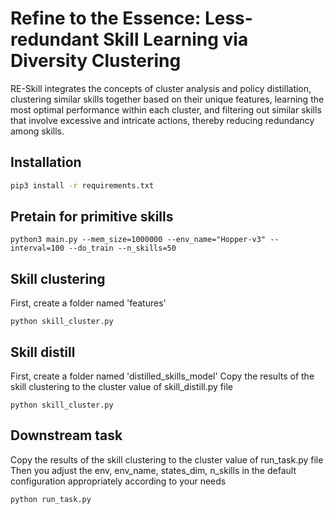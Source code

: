 # Refine to the Essence: Less-redundant Skill Learning via Diversity Clustering

RE-Skill integrates the concepts of cluster analysis and policy distillation, clustering similar skills together based on their unique features, learning the most optimal performance within each cluster, and filtering out similar skills that involve excessive and intricate actions, thereby reducing redundancy among skills.

## Installation
```bash
pip3 install -r requirements.txt
```

## Pretain for primitive skills
```shell
python3 main.py --mem_size=1000000 --env_name="Hopper-v3" --interval=100 --do_train --n_skills=50
```
## Skill clustering
First, create a folder named 'features'
```shell
python skill_cluster.py
```
## Skill distill
First, create a folder named 'distilled_skills_model'
Copy the results of the skill clustering to the cluster value of skill_distill.py file 
```shell
python skill_cluster.py
```
## Downstream task
Copy the results of the skill clustering to the cluster value of run_task.py file 
Then you adjust the env, env_name, states_dim, n_skills in the default configuration appropriately according to your needs
```shell
python run_task.py
```